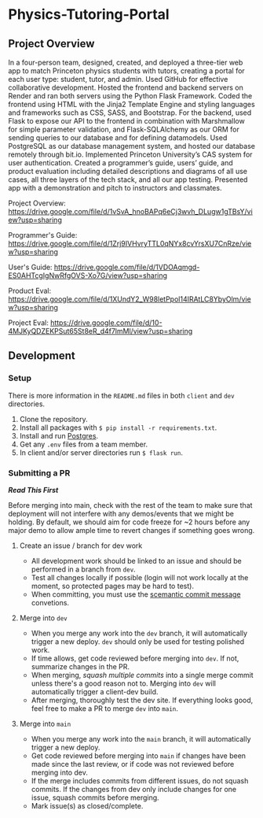 # Physics-Tutoring-Portal

## Project Overview
In a four-person team, designed, created, and deployed a three-tier web app to match Princeton physics students with tutors, creating a portal for each user type: student, tutor, and admin. Used GitHub for effective collaborative development. Hosted the frontend and backend servers on Render and ran both servers using the Python Flask Framework. Coded the frontend using HTML with the Jinja2 Template Engine and styling languages and frameworks such as CSS, SASS, and Bootstrap. For the backend, used Flask to expose our API to the frontend in combination with Marshmallow for simple parameter validation, and Flask-SQLAlchemy as our ORM for sending queries to our database and for defining datamodels. Used PostgreSQL as our database management system, and hosted our database remotely through bit.io. Implemented Princeton University’s CAS system for user authentication. Created a programmer’s guide, users’ guide, and product evaluation including detailed descriptions and diagrams of all use cases, all three layers of the tech stack, and all our app testing. Presented app with a demonstration and pitch to instructors and classmates.

Project Overview: https://drive.google.com/file/d/1vSvA_hnoBAPq6eCj3wvh_DLugw1gTBsY/view?usp=sharing

Programmer's Guide: https://drive.google.com/file/d/1Zrj9IVHvryTTL0qNYx8cvYrsXU7CnRze/view?usp=sharing

User's Guide: https://drive.google.com/file/d/1VDOAqmgd-ES0AHTcgIgNwRfgOVS-Xo7G/view?usp=sharing 

Product Eval: https://drive.google.com/file/d/1XUndY2_W98letPpol14IRAtLC8YbyOlm/view?usp=sharing

Project Eval: https://drive.google.com/file/d/10-4MJKyQDZEKPSut65St8eR_d4f7lmMl/view?usp=sharing

## Development

### Setup

There is more information in the `README.md` files in both `client` and `dev` directories.

1. Clone the repository.
2. Install all packages with `$ pip install -r requirements.txt`.
3. Install and run [Postgres](https://www.postgresql.org/download/).
4. Get any `.env` files from a team member.
5. In client and/or server directories run `$ flask run`.

### Submitting a PR

***Read This First***

Before merging into main, check with the rest of the team to make sure that deployment will not interfere with any demos/events that we might be holding. By default, we should aim for code freeze for ~2 hours before any major demo to allow ample time to revert changes if something goes wrong.

1. Create an issue / branch for dev work

    - All development work should be linked to an issue and should be performed in a branch from `dev`.     
    - Test all changes locally if possible (login will not work locally at the moment, so protected pages may be hard to test).
    - When committing, you must use the [scemantic commit message](https://gist.github.com/joshbuchea/6f47e86d2510bce28f8e7f42ae84c716) convetions.

2. Merge into `dev`

    - When you merge any work into the `dev` branch, it will automatically trigger a new deploy. `dev` should only be used for testing polished work.
    - If time allows, get code reviewed before merging into `dev`. If not, summarize changes in the PR. 
    - When merging, *squash multiple commits* into a single merge commit unless there's a good reason not to. Merging into `dev` will automatically trigger a client-dev build. 
    - After merging, thoroughly test the dev site. If everything looks good, feel free to make a PR to merge `dev` into `main`. 

3. Merge into `main`

    - When you merge any work into the `main` branch, it will automatically trigger a new deploy.
    - Get code reviewed before merging into `main` if changes have been made since the last review, or if code was not reviewed before merging into dev.
    - If the merge includes commits from different issues, do not squash commits. If the changes from dev only include changes for one issue, squash commits before merging.
    - Mark issue(s) as closed/complete.
